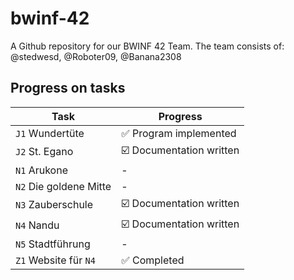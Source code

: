 # bwinf-42

A Github repository for our BWINF 42 Team.
The team consists of: @stedwesd, @Roboter09, @Banana2308

## Progress on tasks

| Task | Progress
|-|-
| `J1` Wundertüte        | ✅ Program implemented
| `J2` St. Egano         | ☑️ Documentation written 
| `N1` Arukone           | -
| `N2` Die goldene Mitte | -
| `N3` Zauberschule      | ☑️ Documentation written 
| `N4` Nandu             | ☑️ Documentation written
| `N5` Stadtführung      | - | 
| `Z1` Website für `N4`  | ✅ Completed
